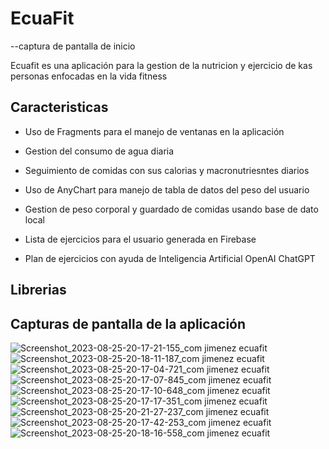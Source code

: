 # EcuaFit
--captura de pantalla de inicio 

Ecuafit es una aplicación para la gestion de la nutricion y ejercicio de kas personas enfocadas en la vida fitness

## Caracteristicas

- Uso de Fragments para el manejo de ventanas en la aplicación

- Gestion del consumo de agua diaria

- Seguimiento de comidas con sus calorias y macronutriesntes diarios

- Uso de AnyChart para manejo de tabla de datos del peso del usuario

- Gestion de peso corporal y guardado de comidas usando base de dato local 

- Lista de ejercicios para el usuario generada en Firebase

- Plan de ejercicios con ayuda de Inteligencia Artificial OpenAI ChatGPT
## Librerias
## Capturas de pantalla de la aplicación
![Screenshot_2023-08-25-20-17-21-155_com jimenez ecuafit](https://github.com/JuanJimenezIY/EcuaFitTaller/assets/134244991/5ceee075-6d82-49cb-83c0-7f20d6b53e78)
![Screenshot_2023-08-25-20-18-11-187_com jimenez ecuafit](https://github.com/JuanJimenezIY/EcuaFitTaller/assets/134244991/79b80c09-b69e-4d48-a4f1-baf0694c8868)
![Screenshot_2023-08-25-20-17-04-721_com jimenez ecuafit](https://github.com/JuanJimenezIY/EcuaFitTaller/assets/134244991/783eb668-90fb-4aa6-aa01-8f9273692e4c)
![Screenshot_2023-08-25-20-17-07-845_com jimenez ecuafit](https://github.com/JuanJimenezIY/EcuaFitTaller/assets/134244991/c6825bb5-ff2d-4da6-b1a6-31dc205cad93)
![Screenshot_2023-08-25-20-17-10-648_com jimenez ecuafit](https://github.com/JuanJimenezIY/EcuaFitTaller/assets/134244991/4e4e0675-2821-4ede-bde1-883a79638a9b)
![Screenshot_2023-08-25-20-17-17-351_com jimenez ecuafit](https://github.com/JuanJimenezIY/EcuaFitTaller/assets/134244991/520c9c31-6e6c-4195-84cd-6a158ac8ae15)
![Screenshot_2023-08-25-20-21-27-237_com jimenez ecuafit](https://github.com/JuanJimenezIY/EcuaFitTaller/assets/134244991/67b2e389-cb43-4d1a-9e1f-33c93b542bc5)
![Screenshot_2023-08-25-20-17-42-253_com jimenez ecuafit](https://github.com/JuanJimenezIY/EcuaFitTaller/assets/134244991/f9f9db75-8e04-4366-8c1c-e2d9fe1e8580)
![Screenshot_2023-08-25-20-18-16-558_com jimenez ecuafit](https://github.com/JuanJimenezIY/EcuaFitTaller/assets/134244991/d5c76402-999c-4997-9fd7-e37340b02667)




